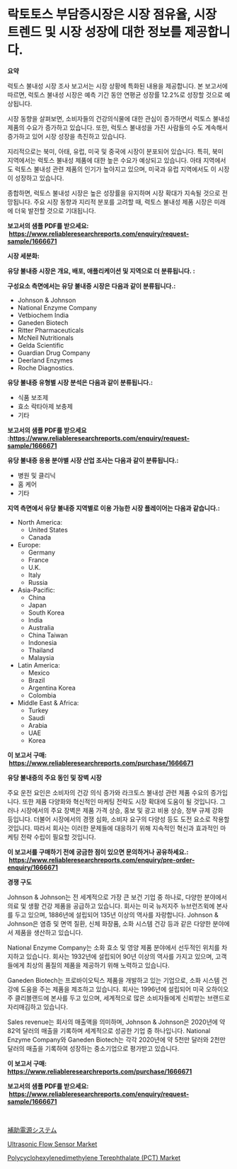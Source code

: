 <p><h1>락토토스 부담증시장은 시장 점유율, 시장 트렌드 및 시장 성장에 대한 정보를 제공합니다.</h1></p><p><strong>요약</strong></p>
<p><p>럭토스 불내성 시장 조사 보고서는 시장 상황에 특화된 내용을 제공합니다. 본 보고서에 따르면, 럭토스 불내성 시장은 예측 기간 동안 연평균 성장률 12.2%로 성장할 것으로 예상됩니다.</p><p>시장 동향을 살펴보면, 소비자들의 건강의식물에 대한 관심이 증가하면서 럭토스 불내성 제품의 수요가 증가하고 있습니다. 또한, 럭토스 불내성을 가진 사람들의 수도 계속해서 증가하고 있어 시장 성장을 촉진하고 있습니다.</p><p>지리적으로는 북미, 아태, 유럽, 미국 및 중국에 시장이 분포되어 있습니다. 특히, 북미 지역에서는 럭토스 불내성 제품에 대한 높은 수요가 예상되고 있습니다. 아태 지역에서도 럭토스 불내성 관련 제품의 인기가 높아지고 있으며, 미국과 유럽 지역에서도 이 시장이 성장하고 있습니다.</p><p>종합하면, 럭토스 불내성 시장은 높은 성장률을 유지하며 시장 확대가 지속될 것으로 전망됩니다. 주요 시장 동향과 지리적 분포를 고려할 때, 럭토스 불내성 제품 시장은 미래에 더욱 발전할 것으로 기대됩니다.</p></p>
<p><strong>보고서의 샘플 PDF를 받으세요: &nbsp;<a href="https://www.reliableresearchreports.com/enquiry/request-sample/1666671">https://www.reliableresearchreports.com/enquiry/request-sample/1666671</a></strong></p>
<p><strong>시장 세분화:</strong></p>
<p><strong> 유당 불내증 시장은 개요, 배포, 애플리케이션 및 지역으로 더 분류됩니다. :</strong></p>
<p><strong>구성요소 측면에서는 유당 불내증 시장은 다음과 같이 분류됩니다.:</strong></p>
<p><ul><li>Johnson & Johnson</li><li>National Enzyme Company</li><li>Vetbiochem India</li><li>Ganeden Biotech</li><li>Ritter Pharmaceuticals</li><li>McNeil Nutritionals</li><li>Gelda Scientific</li><li>Guardian Drug Company</li><li>Deerland Enzymes</li><li>Roche Diagnostics.</li></ul></p>
<p><strong> 유당 불내증 유형별 시장 분석은 다음과 같이 분류됩니다.:</strong></p>
<p><ul><li>식품 보조제</li><li>효소 락타아제 보충제</li><li>기타</li></ul></p>
<p><strong>보고서의 샘플 PDF를 받으세요 :<a href="https://www.reliableresearchreports.com/enquiry/request-sample/1666671">https://www.reliableresearchreports.com/enquiry/request-sample/1666671</a></strong></p>
<p><strong> 유당 불내증 응용 분야별 시장 산업 조사는 다음과 같이 분류됩니다.:</strong></p>
<p><ul><li>병원 및 클리닉</li><li>홈 케어</li><li>기타</li></ul></p>
<p><strong>지역 측면에서 유당 불내증 지역별로 이용 가능한 시장 플레이어는 다음과 같습니다.:</strong></p>
<p><ul>
    <li>
        North America:
        <ul>
            <li>United States</li>
            <li>Canada</li>
        </ul>
    </li>
    <li>
        Europe:
        <ul>
            <li>Germany</li>
            <li>France</li>
            <li>U.K.</li>
            <li>Italy</li>
            <li>Russia</li>
        </ul>
    </li>
    <li>
        Asia-Pacific:
        <ul>
            <li>China</li>
            <li>Japan</li>
            <li>South Korea</li>
            <li>India</li>
            <li>Australia</li>
            <li>China Taiwan</li>
            <li>Indonesia</li>
            <li>Thailand</li>
            <li>Malaysia</li>
        </ul>
    </li>
    <li>
        Latin America:
        <ul>
            <li>Mexico</li>
            <li>Brazil</li>
            <li>Argentina Korea</li>
            <li>Colombia</li>
        </ul>
    </li>
    <li>
        Middle East & Africa:
        <ul>
            <li>Turkey</li>
            <li>Saudi</li>
            <li>Arabia</li>
            <li>UAE</li>
            <li>Korea</li>
        </ul>
    </li>
    </ul></p>
<p><strong>이 보고서 구매: &nbsp;<a href="https://www.reliableresearchreports.com/purchase/1666671">https://www.reliableresearchreports.com/purchase/1666671</a></strong></p>
<p><strong>유당 불내증의 주요 동인 및 장벽 시장</strong></p>
<p><p>주요 운전 요인은 소비자의 건강 의식 증가와 라크토스 불내성 관련 제품 수요의 증가입니다. 또한 제품 다양화와 혁신적인 마케팅 전략도 시장 확대에 도움이 될 것입니다. 그러나 시장에서의 주요 장벽은 제품 가격 상승, 홍보 및 광고 비용 상승, 정부 규제 강화 등입니다. 더불어 시장에서의 경쟁 심화, 소비자 요구의 다양성 등도 도전 요소로 작용할 것입니다. 따라서 회사는 이러한 문제들에 대응하기 위해 지속적인 혁신과 효과적인 마케팅 전략 수립이 필요할 것입니다.</p></p>
<p><strong>이 보고서를 구매하기 전에 궁금한 점이 있으면 문의하거나 공유하세요.: &nbsp;<a href="https://www.reliableresearchreports.com/enquiry/pre-order-enquiry/1666671">https://www.reliableresearchreports.com/enquiry/pre-order-enquiry/1666671</a></strong></p>
<p><strong>경쟁 구도</strong></p>
<p><p>Johnson & Johnson는 전 세계적으로 가장 큰 보건 기업 중 하나로, 다양한 분야에서 의료 및 생활 건강 제품을 공급하고 있습니다. 회사는 미국 뉴저지주 뉴브런즈윅에 본사를 두고 있으며, 1886년에 설립되어 135년 이상의 역사를 자랑합니다. Johnson & Johnson은 염증 및 면역 질환, 신체 화장품, 소화 시스템 건강 등과 같은 다양한 분야에서 제품을 생산하고 있습니다.</p><p>National Enzyme Company는 소화 효소 및 영양 제품 분야에서 선두적인 위치를 차지하고 있습니다. 회사는 1932년에 설립되어 90년 이상의 역사를 가지고 있으며, 고객들에게 최상의 품질의 제품을 제공하기 위해 노력하고 있습니다.</p><p>Ganeden Biotech는 프로바이오틱스 제품을 개발하고 있는 기업으로, 소화 시스템 건강에 도움을 주는 제품을 제조하고 있습니다. 회사는 1996년에 설립되어 미국 오하이오주 클리블랜드에 본사를 두고 있으며, 세계적으로 많은 소비자들에게 신뢰받는 브랜드로 자리매김하고 있습니다.</p><p>Sales revenue는 회사의 매출액을 의미하며, Johnson & Johnson은 2020년에 약 82억 달러의 매출을 기록하며 세계적으로 성공한 기업 중 하나입니다. National Enzyme Company와 Ganeden Biotech는 각각 2020년에 약 5천만 달러와 2천만 달러의 매출을 기록하여 성장하는 중소기업으로 평가받고 있습니다.</p></p>
<p><strong>이 보고서 구매: &nbsp; <a href="https://www.reliableresearchreports.com/purchase/1666671">https://www.reliableresearchreports.com/purchase/1666671</a></strong></p>
<p><strong>보고서의 샘플 PDF를 받으세요: &nbsp;<a href="https://www.reliableresearchreports.com/enquiry/request-sample/1666671">https://www.reliableresearchreports.com/enquiry/request-sample/1666671</a></strong><strong></strong></p>
<p>&nbsp;</p>
<p><p><a href="https://github.com/zoetazuur/Market-Research-Report-List-1/blob/main/690723715289.md">補助電源システム</a></p><p><a href="https://www.linkedin.com/pulse/global-ultrasonic-flow-sensor-market-types-applications-qarbe?trackingId=qPKZYzrxtnN7kY6Zm7B7aA%3D%3D">Ultrasonic Flow Sensor Market</a></p><p><a href="https://www.linkedin.com/pulse/polycyclohexylenedimethylene-terephthalate-pct-market-size-1vjye?trackingId=eqn%2FfzyWqIkotcPxXQ4hMQ%3D%3D">Polycyclohexylenedimethylene Terephthalate (PCT) Market</a></p></p>